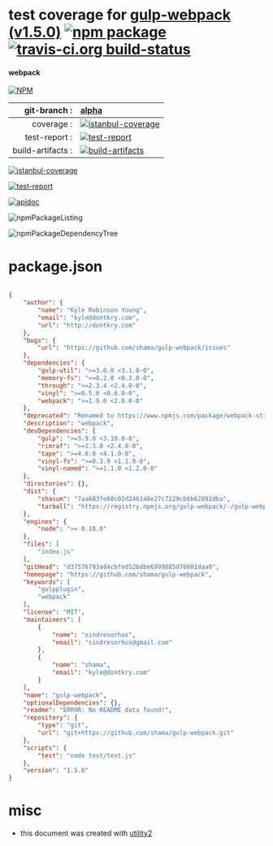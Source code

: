 # test coverage for  [gulp-webpack (v1.5.0)](https://github.com/shama/gulp-webpack)  [![npm package](https://img.shields.io/npm/v/npmtest-gulp-webpack.svg?style=flat-square)](https://www.npmjs.org/package/npmtest-gulp-webpack) [![travis-ci.org build-status](https://api.travis-ci.org/npmtest/node-npmtest-gulp-webpack.svg)](https://travis-ci.org/npmtest/node-npmtest-gulp-webpack)
#### webpack

[![NPM](https://nodei.co/npm/gulp-webpack.png?downloads=true)](https://www.npmjs.com/package/gulp-webpack)

| git-branch : | [alpha](https://github.com/npmtest/node-npmtest-gulp-webpack/tree/alpha)|
|--:|:--|
| coverage : | [![istanbul-coverage](https://npmtest.github.io/node-npmtest-gulp-webpack/build/coverage.badge.svg)](https://npmtest.github.io/node-npmtest-gulp-webpack/build/coverage.html/index.html)|
| test-report : | [![test-report](https://npmtest.github.io/node-npmtest-gulp-webpack/build/test-report.badge.svg)](https://npmtest.github.io/node-npmtest-gulp-webpack/build/test-report.html)|
| build-artifacts : | [![build-artifacts](https://npmtest.github.io/node-npmtest-gulp-webpack/glyphicons_144_folder_open.png)](https://github.com/npmtest/node-npmtest-gulp-webpack/tree/gh-pages/build)|

[![istanbul-coverage](https://npmtest.github.io/node-npmtest-gulp-webpack/build/screenCapture.buildCustomOrg.browser.coverage.html.png)](https://npmtest.github.io/node-npmtest-gulp-webpack/build/coverage.html/index.html)

[![test-report](https://npmtest.github.io/node-npmtest-gulp-webpack/build/screenCapture.buildCustomOrg.browser.%252Fhome%252Ftravis%252Fbuild%252Fnpmtest%252Fnode-npmtest-gulp-webpack%252Ftmp%252Fbuild%252Ftest-report.html.png)](https://npmtest.github.io/node-npmtest-gulp-webpack/build/test-report.html)

[![apidoc](https://npmdoc.github.io/node-npmdoc-gulp-webpack/build/screenCapture.buildApidoc.browser.%252Fhome%252Ftravis%252Fbuild%252Fnpmdoc%252Fnode-npmdoc-gulp-webpack%252Ftmp%252Fbuild%252Fapidoc.html.png)](https://npmdoc.github.io/node-npmdoc-gulp-webpack/build/apidoc.html)

![npmPackageListing](https://npmtest.github.io/node-npmtest-gulp-webpack/build/screenCapture.npmPackageListing.svg)

![npmPackageDependencyTree](https://npmtest.github.io/node-npmtest-gulp-webpack/build/screenCapture.npmPackageDependencyTree.svg)



# package.json

```json

{
    "author": {
        "name": "Kyle Robinson Young",
        "email": "kyle@dontkry.com",
        "url": "http://dontkry.com"
    },
    "bugs": {
        "url": "https://github.com/shama/gulp-webpack/issues"
    },
    "dependencies": {
        "gulp-util": ">=3.0.0 <3.1.0-0",
        "memory-fs": ">=0.2.0 <0.3.0-0",
        "through": ">=2.3.4 <2.4.0-0",
        "vinyl": ">=0.5.0 <0.6.0-0",
        "webpack": ">=1.9.0 <2.0.0-0"
    },
    "deprecated": "Renamed to https://www.npmjs.com/package/webpack-stream",
    "description": "webpack",
    "devDependencies": {
        "gulp": ">=3.9.0 <3.10.0-0",
        "rimraf": ">=2.3.0 <2.4.0-0",
        "tape": ">=4.0.0 <4.1.0-0",
        "vinyl-fs": ">=0.3.9 <1.1.0-0",
        "vinyl-named": ">=1.1.0 <1.2.0-0"
    },
    "directories": {},
    "dist": {
        "shasum": "7aa683fe88c02d246148e27c7229cb6b62892dba",
        "tarball": "https://registry.npmjs.org/gulp-webpack/-/gulp-webpack-1.5.0.tgz"
    },
    "engines": {
        "node": ">= 0.10.0"
    },
    "files": [
        "index.js"
    ],
    "gitHead": "d37576793a84cbfed526dbe6999885d76001daa0",
    "homepage": "https://github.com/shama/gulp-webpack",
    "keywords": [
        "gulpplugin",
        "webpack"
    ],
    "license": "MIT",
    "maintainers": [
        {
            "name": "sindresorhus",
            "email": "sindresorhus@gmail.com"
        },
        {
            "name": "shama",
            "email": "kyle@dontkry.com"
        }
    ],
    "name": "gulp-webpack",
    "optionalDependencies": {},
    "readme": "ERROR: No README data found!",
    "repository": {
        "type": "git",
        "url": "git+https://github.com/shama/gulp-webpack.git"
    },
    "scripts": {
        "test": "node test/test.js"
    },
    "version": "1.5.0"
}
```



# misc
- this document was created with [utility2](https://github.com/kaizhu256/node-utility2)
